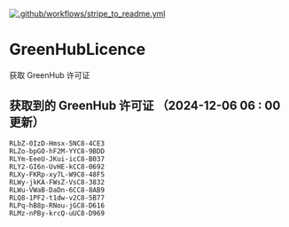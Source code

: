 [![.github/workflows/stripe_to_readme.yml](https://github.com/zjx-kimi/GreenHubLicence/actions/workflows/stripe_to_readme.yml/badge.svg)](https://github.com/zjx-kimi/GreenHubLicence/actions/workflows/stripe_to_readme.yml)
# GreenHubLicence
获取 GreenHub 许可证
## 获取到的 GreenHub 许可证 （2024-12-06 06 : 00 更新）
```
RLbZ-0IzD-Hmsx-5NC8-4CE3
RLZo-bpGO-hF2M-YYC8-9BDD
RLYm-EeeU-JKui-icC8-B037
RLY2-GI6n-UvHE-kCC8-0692
RLXy-FKRp-xy7L-W9C8-48F5
RLWy-jkKA-FWsZ-VsC8-3832
RLWu-VWaB-DaDn-6CC8-8AB9
RLQ8-1PF2-t1dw-v2C8-5B77
RLPq-hB8p-RNou-jGC8-D616
RLMz-nPBy-krcQ-uUC8-D969
```

